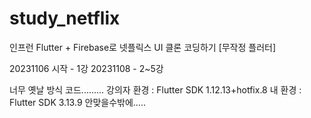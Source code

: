 # study_netflix

인프런 Flutter + Firebase로 넷플릭스 UI 클론 코딩하기 [무작정 플러터]

20231106 시작 - 1강
20231108 - 2~5강

너무 옛날 방식 코드.........
강의자 환경 : Flutter SDK 1.12.13+hotfix.8
내 환경 : Flutter SDK 3.13.9
안맞을수밖에.....